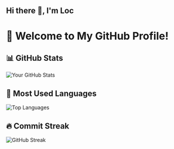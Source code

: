 ## Hi there 👋, I'm Loc
# 👋 Welcome to My GitHub Profile!

## 📊 GitHub Stats
![Your GitHub Stats](https://github-readme-stats.vercel.app/api?username=nguyenphuloc&show_icons=true&theme=radical)

## 🌟 Most Used Languages
![Top Languages](https://github-readme-stats.vercel.app/api/top-langs/?username=nguyenphuloc&layout=compact&theme=radical)

## 🔥 Commit Streak
![GitHub Streak](https://streak-stats.demolab.com?user=nguyenphuloc&theme=radical)

<!--
**nguyenphuloc/nguyenphuloc** is a ✨ _special_ ✨ repository because its `README.md` (this file) appears on your GitHub profile.

Here are some ideas to get you started:

- 🔭 I’m currently working on ...
- 🌱 I’m currently learning ...
- 👯 I’m looking to collaborate on ...
- 🤔 I’m looking for help with ...
- 💬 Ask me about ...
- 📫 How to reach me: ...
- 😄 Pronouns: ...
- ⚡ Fun fact: ...
-->
